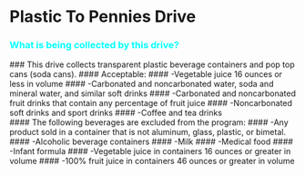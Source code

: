 # Plastic To Pennies Drive

<h3 style="color:cyan">What is being collected by this drive?</h4>
### This drive collects transparent plastic beverage containers and pop top cans (soda cans).
#### Acceptable:
#### -Vegetable juice 16 ounces or less in volume
#### -Carbonated and noncarbonated water, soda and mineral water, and similar soft drinks
#### -Carbonated and noncarbonated fruit drinks that contain any percentage of fruit juice
#### -Noncarbonated soft drinks and sport drinks
#### -Coffee and tea drinks
<br/>
#### The following beverages are excluded from the program:
#### -Any product sold in a container that is not aluminum, glass, plastic, or bimetal.
#### -Alcoholic beverage containers 
#### -Milk
#### -Medical food
#### -Infant formula
#### -Vegetable juice in containers 16 ounces or greater in volume
#### -100% fruit juice in containers 46 ounces or greater in volume
<!--
<h3 style="color:cyan">Why should I donated to this drive?</h4>
### The money will be donated to the Wildlife Conservation Network, an organization that helps protect endangered animals and educate people about the importance of saving these animals from becoming extinct.

### For more examples, turn in dates, etc.: www.tinyurl.com/ptpdriveinfo

### To sign up: www.tinyurl.com/ptpdrivesignup

### If you have any questions please contact millergreenteam1234@gmail.com!-->
